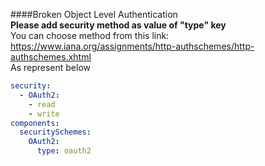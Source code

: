 ####Broken Object Level Authentication  
**Please add security method as value of "type" key**  
You can choose method from this link:  https://www.iana.org/assignments/http-authschemes/http-authschemes.xhtml  
As represent below 
```yaml
security:
  - OAuth2:
    - read
    - write
components:
  securitySchemes:
    OAuth2:
      type: oauth2
```